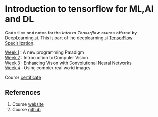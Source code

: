 # Introduction to tensorflow for ML,AI and DL  

Code files and notes for the *Intro to Tensorflow* course offered by DeepLearning.ai. This is part of the deeplearning.ai [TensorFlow Specialization](https://www.coursera.org/professional-certificates/tensorflow-in-practice).

[Week 1](Week-1/) : A new programming Paradigm  
[Week 2](Week-2/) : Introduction to Computer Vision  
[Week 3](Week-3/) : Enhancing Vision with Convolutional Neural Networks  
[Week 4](Week-4/) : Using complex real world images  

Course [certificate](https://github.com/Pranjalmishra30/Courses-Certificates/blob/master/Certificates/Intro2TF-DeepLearning.ai.pdf)  


## References  
1. Course [website](https://www.coursera.org/learn/introduction-tensorflow)  
2. Course [github](https://github.com/https-deeplearning-ai/tensorflow-1-public)